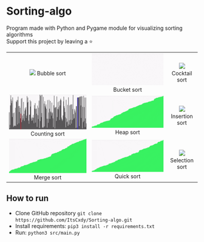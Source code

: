 # Sorting-algo

Program made with Python and Pygame module for visualizing sorting algorithms \
Support this project by leaving a :star:

| | | |
|:-------------------------:|:-------------------------:|:-------------------------:|
|![](https://github.com/ItsCxdy/Sorting-algo/blob/master/res/bubble_sort.gif?raw=true)  Bubble sort |  ![](https://github.com/ItsCxdy/Sorting-algo/blob/master/res/bucket_sort.gif?raw=true) Bucket sort |![](https://github.com/ItsCxdy/Sorting-algo/blob/master/res/cocktail_sort.gif?raw=true) Cocktail sort |
|![](https://github.com/ItsCxdy/Sorting-algo/blob/master/res/counting_sort.gif?raw=true) Counting sort | ![](https://github.com/ItsCxdy/Sorting-algo/blob/master/res/heap_sort.gif?raw=true) Heap sort |![](https://github.com/ItsCxdy/Sorting-algo/blob/master/res/insertion_sort.gif?raw=true) Insertion sort |
|![](https://github.com/ItsCxdy/Sorting-algo/blob/master/res/merge_sort.gif?raw=true) Merge sort | ![](https://github.com/ItsCxdy/Sorting-algo/blob/master/res/quick_sort.gif?raw=true) Quick sort |![](https://github.com/ItsCxdy/Sorting-algo/blob/master/res/selection_sort.gif?raw=true) Selection sort |

## How to run

- Clone GitHub repository `git clone https://github.com/ItsCxdy/Sorting-algo.git`
- Install requirements: `pip3 install -r requirements.txt`
- Run: `python3 src/main.py`
